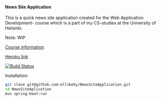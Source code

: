 #### News Site Application
This is a quick news site application created for the Web Application Development- course which is a part of my CS-studies at the University of Helsinki.

Note: WIP

[Course information](https://materiaalit.github.io/wepa-s17/)

[Heroku link](https://newssiteapplication.herokuapp.com/)

[![Build Status](https://travis-ci.org/ollikehy/NewsSiteApplication.svg?branch=master)](https://travis-ci.org/ollikehy/NewsSiteApplication)

Installation: 
```sh
git clone git@github.com:ollikehy/NewsSiteApplication.git
cd NewsSiteAplication
mvn spring-boot:run
```